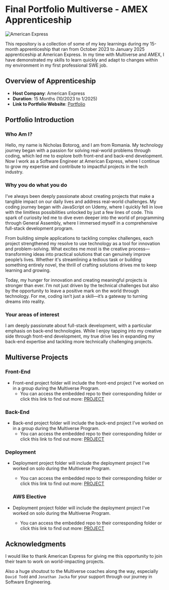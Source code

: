 # Final Portfolio Multiverse - AMEX Apprenticeship

![American Express](https://upload.wikimedia.org/wikipedia/commons/thumb/f/fa/American_Express_logo_%282018%29.svg/1200px-American_Express_logo_%282018%29.svg.png)

This repository is a collection of some of my key learnings during my 15-month apprenticeship that ran from October 2023 to January 2025 apprenticeship at American Express. In my time with Multiverse and AMEX, I have demonstrated my skills to learn quickly and adapt to changes within my environment in my first professional SWE job.

## Overview of Apprenticeship

- **Host Company**: American Express
- **Duration**: 15 Months (10/2023 to 1/2025)
- **Link to Portfolio Website**: [Portfolio](https://github.com/NicholasBotorog/final-portfolio-template)

## Portfolio Introduction

### Who Am I?

Hello, my name is Nicholas Botorog, and I am from Romania.
My technology journey began with a passion for solving real-world problems through coding, which led me to explore both front-end and back-end development. Now I work as a Software Engineer at American Express, where I continue to grow my expertise and contribute to impactful projects in the tech industry.

### Why you do what you do

I’ve always been deeply passionate about creating projects that make a tangible impact on our daily lives and address real-world challenges. My coding journey began with JavaScript on Udemy, where I quickly fell in love with the limitless possibilities unlocked by just a few lines of code. This spark of curiosity led me to dive even deeper into the world of programming through General Assembly, where I immersed myself in a comprehensive full-stack development program.

From building simple applications to tackling complex challenges, each project strengthened my resolve to use technology as a tool for innovation and problem-solving. What excites me most is the creative process—transforming ideas into practical solutions that can genuinely improve people’s lives. Whether it's streamlining a tedious task or building something entirely novel, the thrill of crafting solutions drives me to keep learning and growing.

Today, my hunger for innovation and creating meaningful projects is stronger than ever. I’m not just driven by the technical challenges but also by the opportunity to leave a positive mark on the world through technology. For me, coding isn’t just a skill—it’s a gateway to turning dreams into reality.


### Your areas of interest
I am deeply passionate about full-stack development, with a particular emphasis on back-end technologies. While I enjoy tapping into my creative side through front-end development, my true drive lies in expanding my back-end expertise and tackling more technically challenging projects.

## Multiverse Projects

### Front-End

* Front-end project folder will include the front-end project I've worked on in a group during the Multiverse Program.
  * You can access the embedded repo to their corresponding folder or click this link to find out more: [PROJECT](https://github.com/Multiverse-Front-end/streamflix)

### Back-End

* Back-end project folder will include the back-end project I've worked on in a group during the Multiverse Program.
  * You can access the embedded repo to their corresponding folder or click this link to find out more: [PROJECT](https://github.com/Back-end-Project/Bank-Project)

### Deployment

* Deployment project folder will include the deployment project I've worked on solo during the Multiverse Program.
  * You can access the embedded repo to their corresponding folder or click this link to find out more: [PROJECT](https://github.com/Back-end-Project/Bank-Project)

  ### AWS Elective

* Deployment project folder will include the deployment project I've worked on solo during the Multiverse Program.
  * You can access the embedded repo to their corresponding folder or click this link to find out more: [PROJECT](https://github.com/StocksParty/stocks-party)


## Acknowledgments

I would like to thank American Express for giving me this opportunity to join their team to work on world-impacting projects.

Also a huge shoutout to the Multiverse coaches along the way, especially `David Todd` and `Jonathan Jacka` for your support through our journey in Software Engineering.
